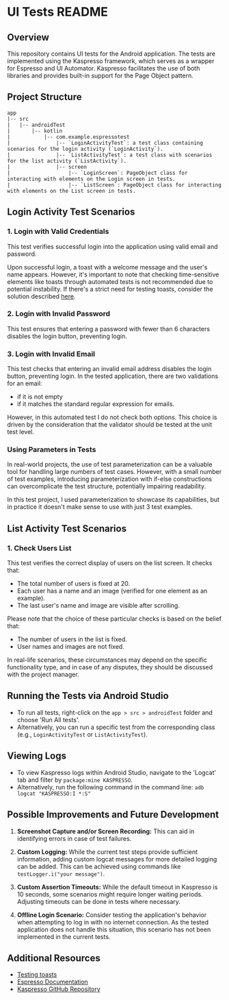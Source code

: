 # UI Tests README

## Overview

This repository contains UI tests for the Android application.
The tests are implemented using the Kaspresso framework, which serves as a wrapper for Espresso and UI Automator.
Kaspresso facilitates the use of both libraries and provides built-in support for the Page Object pattern.

## Project Structure

```
app
|-- src
|   |-- androidTest
|       |-- kotlin
|           |-- com.example.espressotest
|               |-- `LoginActivityTest`: a test class containing scenarios for the login activity (`LoginActivity`).
|               |-- `ListActivityTest`: a test class with scenarios for the list activity (`ListActivity`).
|               |-- screen
|                   |-- `LoginScreen`: PageObject class for interacting with elements on the Login screen in tests.
|                   |-- `ListScreen`: PageObject class for interacting with elements on the List screen in tests.

```

## Login Activity Test Scenarios

### 1. Login with Valid Credentials

This test verifies successful login into the application using valid email and password.

Upon successful login, a toast with a welcome message and the user's name appears.
However, it's important to note that checking time-sensitive elements like toasts through automated tests is not recommended due to potential instability.
If there's a strict need for testing toasts, consider the solution described [here](https://avito-tech.github.io/avito-android/test/Toast/).

### 2. Login with Invalid Password

This test ensures that entering a password with fewer than 6 characters disables the login button, preventing login.

### 3. Login with Invalid Email

This test checks that entering an invalid email address disables the login button, preventing login.
In the tested application, there are two validations for an email:
- if it is not empty
- if it matches the standard regular expression for emails.

However, in this automated test I do not check both options.
This choice is driven by the consideration that the validator should be tested at the unit test level.

### Using Parameters in Tests

In real-world projects, the use of test parameterization can be a valuable tool for handling large numbers of test cases.
However, with a small number of test examples, introducing parameterization with if-else constructions can overcomplicate the test structure, potentially impairing readability.

In this test project, I used parameterization to showcase its capabilities, but in practice it doesn't make sense to use with just 3 test examples.

## List Activity Test Scenarios

### 1. Check Users List

This test verifies the correct display of users on the list screen. It checks that:

- The total number of users is fixed at 20.
- Each user has a name and an image (verified for one element as an example).
- The last user's name and image are visible after scrolling.

Please note that the choice of these particular checks is based on the belief that:
- The number of users in the list is fixed.
- User names and images are not fixed.

In real-life scenarios, these circumstances may depend on the specific functionality type, and in case of any disputes, they should be discussed with the project manager.

## Running the Tests via Android Studio

- To run all tests, right-click on the `app > src > androidTest` folder and choose 'Run All tests'.
- Alternatively, you can run a specific test from the corresponding class (e.g., `LoginActivityTest` or `ListActivityTest`).

## Viewing Logs

- To view Kaspresso logs within Android Studio, navigate to the 'Logcat' tab and filter by `package:mine KASPRESSO`.
- Alternatively, run the following command in the command line: `adb logcat "KASPRESSO:I *:S"`

## Possible Improvements and Future Development

1. **Screenshot Capture and/or Screen Recording:**
This can aid in identifying errors in case of test failures.

2. **Custom Logging:**
While the current test steps provide sufficient information, adding custom logcat messages for more detailed logging can be added.
This can be achieved using commands like `testLogger.i("your message")`.

3. **Custom Assertion Timeouts:**
While the default timeout in Kaspresso is 10 seconds, some scenarios might require longer waiting periods.
Adjusting timeouts can be done in tests where necessary.

4. **Offline Login Scenario:**
Consider testing the application's behavior when attempting to log in with no internet connection.
As the tested application does not handle this situation, this scenario has not been implemented in the current tests.

## Additional Resources

- [Testing toasts](https://avito-tech.github.io/avito-android/test/Toast/)
- [Espresso Documentation](https://developer.android.com/training/testing/espresso)
- [Kaspresso GitHub Repository](https://github.com/KasperskyLab/Kaspresso)
